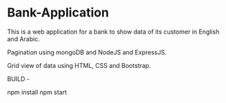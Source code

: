 # Bank-Application
This is a web application for a bank to show data of its customer in English and Arabic.

Pagination using mongoDB and NodeJS and ExpressJS.

Grid view of data using HTML, CSS and Bootstrap.

BUILD - 
 
 npm install
 npm start
